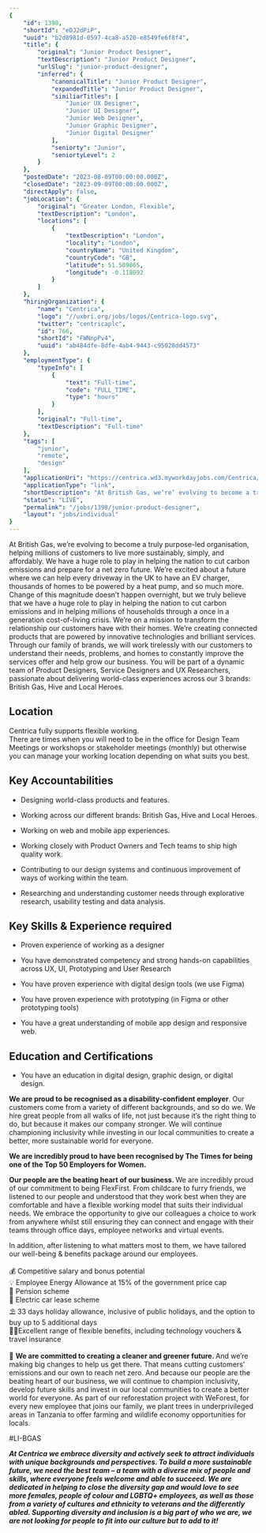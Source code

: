 ```yaml
---
{
	"id": 1398,
	"shortId": "eDJ2dPiP",
	"uuid": "b2d8981d-0597-4ca8-a520-e8549fe6f8f4",
	"title": {
		"original": "Junior Product Designer",
		"textDescription": "Junior Product Designer",
		"urlSlug": "junior-product-designer",
		"inferred": {
			"canonicalTitle": "Junior Product Designer",
			"expandedTitle": "Junior Product Designer",
			"similiarTitles": [
				"Junior UX Designer",
				"Junior UI Designer",
				"Junior Web Designer",
				"Junior Graphic Designer",
				"Junior Digital Designer"
			],
			"seniorty": "Junior",
			"seniortyLevel": 2
		}
	},
	"postedDate": "2023-08-09T00:00:00.000Z",
	"closedDate": "2023-09-09T00:00:00.000Z",
	"directApply": false,
	"jobLocation": {
		"original": "Greater London, Flexible",
		"textDescription": "London",
		"locations": [
			{
				"textDescription": "London",
				"locality": "London",
				"countryName": "United Kingdom",
				"countryCode": "GB",
				"latitude": 51.509865,
				"longitude": -0.118092
			}
		]
	},
	"hiringOrganization": {
		"name": "Centrica",
		"logo": "//uxbri.org/jobs/logos/Centrica-logo.svg",
		"twitter": "centricaplc",
		"id": 766,
		"shortId": "FWNnpPv4",
		"uuid": "ab484dfe-8dfe-4ab4-9443-c95028dd4573"
	},
	"employmentType": {
		"typeInfo": [
			{
				"text": "Full-time",
				"code": "FULL_TIME",
				"type": "hours"
			}
		],
		"original": "Full-time",
		"textDescription": "Full-time"
	},
	"tags": [
		"junior",
		"remote",
		"design"
	],
	"applicationUri": "https://centrica.wd3.myworkdayjobs.com/Centrica/job/Greater-London/Junior-Product-Designer_R0046562-1/apply",
	"applicationType": "link",
	"shortDescription": "At British Gas, we’re’ evolving to become a truly purpose-led- organisation, helping millions of customers to live more sustainably, simply, and affordably. We have a huge role to play in helping the",
	"status": "LIVE",
	"permalink": "/jobs/1398/junior-product-designer",
	"layout": "jobs/individual"
}
---
```

<p>At British Gas, we’re evolving to become a truly purpose-led organisation, helping millions of customers to live more sustainably, simply, and affordably. We have a huge role to play in helping the nation to cut carbon emissions and prepare for a net zero future. We’re excited about a future where we can help every driveway in the UK to have an EV charger, thousands of homes to be powered by a heat pump, and so much more. Change of this magnitude doesn’t happen overnight, but we truly believe that we have a huge role to play in helping the nation to cut carbon emissions and in helping millions of households through a once in a generation cost-of-living crisis. We’re on a mission to transform the relationship our customers have with their homes. We’re creating connected products that are powered by innovative technologies and brilliant services. Through our family of brands, we will work tirelessly with our customers to understand their needs, problems, and homes to constantly improve the services offer and help grow our business. You will be part of a dynamic team of Product Designers, Service Designers and UX Researchers, passionate about delivering world-class experiences across our 3 brands: British Gas, Hive and Local Heroes.</p><h2>Location</h2><p>Centrica fully supports flexible working.<br>There are times when you will need to be in the office for Design Team Meetings or workshops or stakeholder meetings (monthly) but otherwise you can manage your working location depending on what suits you best.</p><h2>Key Accountabilities</h2><ul><li><p>Designing world-class products and features.</p></li><li><p>Working across our different brands: British Gas, Hive and Local Heroes.</p></li><li><p>Working on web and mobile app experiences.</p></li><li><p>Working closely with Product Owners and Tech teams to ship high quality work.</p></li><li><p>Contributing to our design systems and continuous improvement of ways of working within the team.</p></li><li><p>Researching and understanding customer needs through explorative research, usability testing and data analysis.</p></li></ul><h2>Key Skills &amp; Experience required</h2><ul><li><p>Proven experience of working as a designer</p></li><li><p>You have demonstrated competency and strong hands-on capabilities across UX, UI, Prototyping and User Research</p></li><li><p>You have proven experience with digital design tools (we use Figma)</p></li><li><p>You have proven experience with prototyping (in Figma or other prototyping tools)</p></li><li><p>You have a great understanding of mobile app design and responsive web.</p></li></ul><h2><strong>Education and Certifications</strong></h2><ul><li><p>You have an education in digital design, graphic design, or digital design.</p></li></ul><p><strong>We are proud to be recognised as a disability-confident employer</strong>.&nbsp;Our customers come from a variety of different backgrounds, and so do we. We hire great people from all walks of life, not just because it’s the right thing to do, but because it makes our company stronger. We will continue championing inclusivity while investing in our local communities to create a better, more sustainable world for everyone.&nbsp;</p><p><strong>We are incredibly proud to have been recognised by The Times for being one of the Top 50 Employers for Women.</strong></p><p><strong>Our people are the beating heart of our business. </strong>We are incredibly proud of our commitment to being FlexFirst. From childcare to furry friends, we listened to our people and understood that they work best when they are comfortable and have a flexible working model that suits their individual needs. We embrace the opportunity to give our colleagues a choice to work from anywhere whilst still ensuring they can connect and engage with their teams through office days, employee networks and virtual events.</p><p>In addition, after listening to what matters most to them, we have tailored our well-being &amp; benefits package around our employees.<br><br>💰 Competitive salary and bonus potential<br>💡 Employee Energy Allowance at 15% of the government price cap<br>👵 Pension scheme<br>🚗 Electric car lease scheme<br>⛱ 33 days holiday allowance, inclusive of public holidays, and the option to buy up to 5 additional days<br>🏋️‍♀️Excellent range of flexible benefits, including technology vouchers &amp; travel insurance<br><br>🌲 <strong>We are committed to creating a cleaner and greener future. </strong>And we’re making big changes to help us get there. That means cutting customers' emissions and our own to reach net zero. And because our people are the beating heart of our business, we will continue to champion inclusivity, develop future skills and invest in our local communities to create a better world for everyone. As part of our reforestation project with WeForest, for every new employee that joins our family, we plant trees in underprivileged areas in Tanzania to offer farming and wildlife economy opportunities for locals.</p><p>#LI-BGAS</p><p><strong><em>At Centrica we embrace diversity and actively seek to attract individuals with unique backgrounds and perspectives. To build a more sustainable future, we need the best team – a team with a diverse mix of people and skills, where everyone feels welcome and able to succeed. We are dedicated in helping to close the diversity gap and would love to see more females, people of colour and LGBTQ+ employees, as well as those from a variety of cultures and ethnicity to veterans and the differently abled. Supporting diversity and inclusion is a big part of who we are, we are not looking for people to fit into our culture but to add to it!</em></strong></p>
